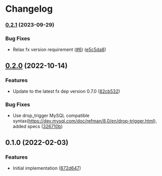 # Changelog

### [0.2.1](https://www.github.com/f-mer/fx-adapters-mysql/compare/v0.2.0...v0.2.1) (2023-09-29)


### Bug Fixes

* Relax fx version requirement ([#6](https://www.github.com/f-mer/fx-adapters-mysql/issues/6)) ([e5c5da8](https://www.github.com/f-mer/fx-adapters-mysql/commit/e5c5da8b6f54d1f1282231e0f5c2cdcd3d4af54e))

## [0.2.0](https://www.github.com/f-mer/fx-adapters-mysql/compare/v0.1.0...v0.2.0) (2022-10-14)


### Features

* Update to the latest fx dep version 0.7.0 ([82cb532](https://www.github.com/f-mer/fx-adapters-mysql/commit/82cb532ff75c6e76f59c773d9e85269cd1d090a7))


### Bug Fixes

* Use drop_trigger MySQL compatible syntax(https://dev.mysql.com/doc/refman/8.0/en/drop-trigger.html), added specs ([326710b](https://www.github.com/f-mer/fx-adapters-mysql/commit/326710b891a216c7431cf6900e2a6b3a3ab7d3c4))

## 0.1.0 (2022-02-03)


### Features

* Initial implementation ([872d647](https://www.github.com/f-mer/fx-adapters-mysql/commit/872d64745dd3f6d1c9fba61485f4a27ce6d4c948))
